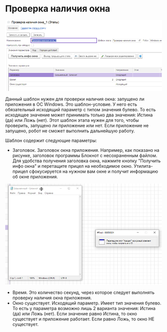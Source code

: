# Проверка наличия окна

![](<../../../../.gitbook/assets/Проверка наличия окна.png>)

Данный шаблон нужен для проверки наличия окна: запущено ли приложения в ОС Windows. Это шаблон-условие. У него есть обязательный исходящий параметр с типом значения булево. То есть исходящее значение может принимать только два значения: Истина (да) или Ложь (нет). Этот шаблон этапа нужен для того, чтобы проверить, запущено ли приложение или нет. Если приложение не запущено, робот не сможет выполнить дальнейшую работу.

&#x20;Шаблон содержит следующие параметры:

* Заголовок. Заголовок окна приложения. Например, как показано на рисунке, заголовок программы Блокнот с несохраненным файлом. Для удобства получения заголовка окна, нажмите кнопку "Получить инфо окна" и перетащите прицел на необходимое окно. Утилита-прицел сфокусируется на нужном вам окне и получит информацию об окне приложения.

![](<../../../../.gitbook/assets/Активировать окно 2.png>)

* Время. Это количество секунд, через которое следует выполнять проверку наличия окна приложения.
* Окно существует. Исходящий параметр. Имеет тип значения булево. То есть у параметра возможно лишь 2 варианта значения: Истина (да) или Ложь (нет). Если значение равно Истина, то окно существует и приложение работает. Если равно Ложь, то окно НЕ существует.
